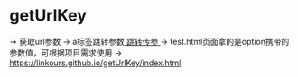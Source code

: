 # getUrlKey
-> 获取url参数
-> a标签跳转参数<a href="test.html?page=index&option=click"> 跳转传参 </a>
-> test.html页面拿的是option携带的参数值，可根据项目需求使用
-> https://linkours.github.io/getUrlKey/index.html
